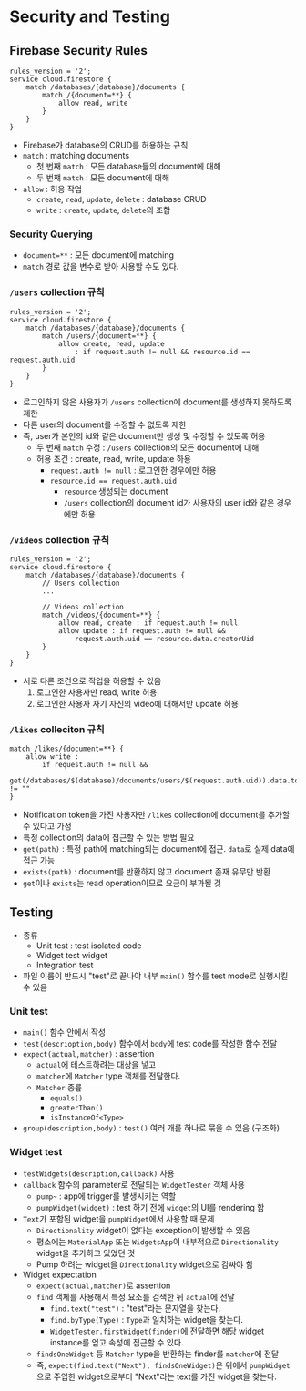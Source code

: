 # Security and Testing

## Firebase Security Rules

```
rules_version = '2';
service cloud.firestore {
    match /databases/{database}/documents {
        match /{document=**} {
            allow read, write
        }
    }
}
```

- Firebase가 database의 CRUD를 허용하는 규칙
- `match` : matching documents
  - 첫 번째 `match` : 모든 database들의 document에 대해
  - 두 번쨰 `match` : 모든 document에 대해
- `allow` : 허용 작업
  - `create`, `read`, `update`, `delete` : database CRUD
  - `write` : `create`, `update`, `delete`의 조합

### Security Querying

- `document=**` : 모든 document에 matching
- `match` 경로 값을 변수로 받아 사용할 수도 있다.

### `/users` collection 규칙

```
rules_version = '2';
service cloud.firestore {
    match /databases/{database}/documents {
        match /users/{document=**} {
            allow create, read, update
                : if request.auth != null && resource.id == request.auth.uid
        }
    }
}
```

- 로그인하지 않은 사용자가 `/users` collection에 document를 생성하지 못하도록 제한
- 다른 user의 document를 수정할 수 없도록 제한
- 즉, user가 본인의 id와 같은 document만 생성 및 수정할 수 있도록 허용
  - 두 번째 `match` 수정 : `/users` collection의 모든 document에 대해
  - 허용 조건 : create, read, write, update 하용
    - `request.auth != null` : 로그인한 경우에만 허용
    - `resource.id == request.auth.uid`
      - `resource` 생성되는 document
      - `/users` collection의 document id가 사용자의 user id와 같은 경우에만 허용

### `/videos` collection 규칙

```
rules_version = '2';
service cloud.firestore {
    match /databases/{database}/documents {
        // Users collection
        ...

        // Videos collection
        match /videos/{document=**} {
            allow read, create : if request.auth != null
            allow update : if request.auth != null &&
                request.auth.uid == resource.data.creatorUid
        }
    }
}
```

- 서로 다른 조건으로 작업을 허용할 수 있음
  1. 로그인한 사용자만 read, write 허용
  2. 로그인한 사용자 자기 자신의 video에 대해서만 update 허용

### `/likes` colleciton 규칙

```
match /likes/{document=**} {
    allow write :
        if request.auth != null &&
            get(/databases/$(database)/documents/users/$(request.auth.uid)).data.token != ""
}
```

- Notification token을 가진 사용자만 `/likes` collection에 document를 추가할 수 있다고 가정
- 특정 collection의 data에 접근할 수 있는 방법 필요
- `get(path)` : 특정 path에 matching되는 document에 접근. `data`로 실제 data에 접근 가능
- `exists(path)` : document를 반환하지 않고 document 존재 유무만 반환
- `get`이나 `exists`는 read operation이므로 요금이 부과될 것

## Testing

- 종류
  - Unit test : test isolated code
  - Widget test widget
  - Integration test
- 파일 이름이 반드시 "test"로 끝나야 내부 `main()` 함수를 test mode로 실행시킬 수 있음

### Unit test

- `main()` 함수 안에서 작성
- `test(descrioption,body)` 함수에서 `body`에 test code를 작성한 함수 전달
- `expect(actual,matcher)` : assertion
  - `actual`에 테스트하려는 대상을 넣고
  - `matcher`에 `Matcher` type 객체를 전달한다.
  - `Matcher` 종륲
    - `equals()`
    - `greaterThan()`
    - `isInstanceOf<Type>`
- `group(description,body)` : `test()` 여러 개를 하나로 묶을 수 있음 (구조화)

### Widget test

- `testWidgets(description,callback)` 사용
- `callback` 함수의 parameter로 전달되는 `WidgetTester` 객체 사용
  - `pump~` : app에 trigger를 발생시키는 역할
  - `pumpWidget(widget)` : test 하기 전에 `widget`의 UI를 rendering 함
- `Text`가 포함된 widget을 `pumpWidget`에서 사용할 때 문제
  - `Directionality` widget이 없다는 exception이 발생할 수 있음
  - 평소에는 `MaterialApp` 또는 `WidgetsApp`이 내부적으로 `Directionality` widget을 추가하고 있었던 것
  - Pump 하려는 widget을 `Directionality` widget으로 감싸야 함
- Widget expectation
  - `expect(actual,matcher)`로 assertion
  - `find` 객체를 사용해서 특정 요소를 검색한 뒤 `actual`에 전달
    - `find.text("test")` : "test"라는 문자열을 찾는다.
    - `find.byType(Type)` : `Type`과 일치하는 widget을 찾는다.
    - `WidgetTester.firstWidget(finder)`에 전달하면 해당 widget instance를 얻고 속성에 접근할 수 있다.
  - `findsOneWidget` 등 `Matcher` type을 반환하는 finder를 `matcher`에 전달
  - 즉, `expect(find.text("Next"), findsOneWidget)`은 위에서 `pumpWidget`으로 주입한 widget으로부터 "Next"라는 text를 가진 widget을 찾는다.
